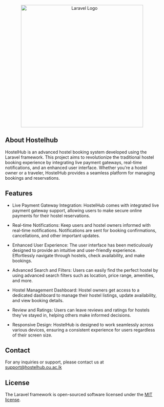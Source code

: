 <p align="center"><a href="https://laravel.com" target="_blank"><img src="https://ou.ac.lk/wp-content/uploads/2021/07/cropped-New-Logo-3.png" width="400" alt="Laravel Logo"></a></p>


## About Hostelhub

HostelHub is an advanced hostel booking system developed using the Laravel framework. This project aims to revolutionize the traditional hostel booking experience by integrating live payment gateways, real-time notifications, and an enhanced user interface. Whether you're a hostel owner or a traveler, HostelHub provides a seamless platform for managing bookings and reservations.


## Features

- Live Payment Gateway Integration: HostelHub comes with integrated live payment gateway support, allowing users to make secure online payments for their hostel reservations.

- Real-time Notifications: Keep users and hostel owners informed with real-time notifications. Notifications are sent for booking confirmations, cancellations, and other important updates.

- Enhanced User Experience: The user interface has been meticulously designed to provide an intuitive and user-friendly experience. Effortlessly navigate through hostels, check availability, and make bookings.

- Advanced Search and Filters: Users can easily find the perfect hostel by using advanced search filters such as location, price range, amenities, and more.

- Hostel Management Dashboard: Hostel owners get access to a dedicated dashboard to manage their hostel listings, update availability, and view booking details.

- Review and Ratings: Users can leave reviews and ratings for hostels they've stayed in, helping others make informed decisions.

- Responsive Design: HostelHub is designed to work seamlessly across various devices, ensuring a consistent experience for users regardless of their screen size.

## Contact
For any inquiries or support, please contact us at support@hostelhub.ou.ac.lk

## License 

The Laravel framework is open-sourced software licensed under the [MIT license](https://opensource.org/licenses/MIT).
